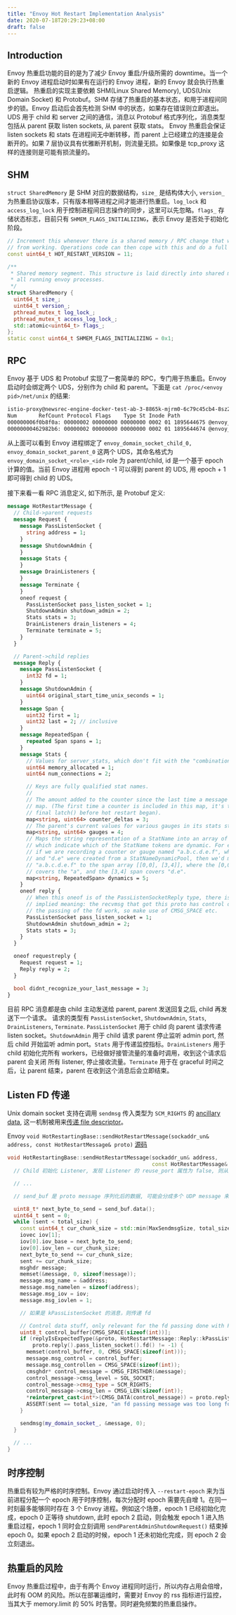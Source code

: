 ```yaml
---
title: "Envoy Hot Restart Implementation Analysis"
date: 2020-07-18T20:29:23+08:00
draft: false
---
```


## Introduction

Envoy 热重启功能的目的是为了减少 Envoy 重启/升级所需的 downtime。当一个新的 Envoy 进程启动时如果有在运行的 Envoy 进程，新的 Envoy 就会执行热重启逻辑。
热重启的实现主要依赖 SHM(Linux Shared Memory), UDS(Unix Domain Socket) 和 Protobuf。SHM 存储了热重启的基本状态，和用于进程间同步的锁。Envoy 启动后会首先检测 SHM 中的状态，如果存在错误则立即退出。UDS 用于 child 和 server 之间的通信，消息以 Protobuf 格式序列化，消息类型包括从 parent 获取 listen sockets, 从 parent 获取 stats。 Envoy 热重启会保证 listen sockets 和 stats 在进程间无中断转移，而 parent 上已经建立的连接是会断开的。如果 7 层协议具有优雅断开机制，则流量无损。如果像是 tcp_proxy 这样的连接则是可能有损流量的。

## SHM

`struct SharedMemory` 是 SHM 对应的数据结构，`size_` 是结构体大小, `version_` 为热重启协议版本，只有版本相等进程之间才能进行热重启。`log_lock` 和 `access_log_lock` 用于控制进程间日志操作的同步，这里可以先忽略。`flags_` 存储状态标志，目前只有 `SHMEM_FLAGS_INITIALIZING`，表示 Envoy 是否处于初始化阶段。

``` c++
// Increment this whenever there is a shared memory / RPC change that will prevent a hot restart
// from working. Operations code can then cope with this and do a full restart.
const uint64_t HOT_RESTART_VERSION = 11;

/**
 * Shared memory segment. This structure is laid directly into shared memory and is used amongst
 * all running envoy processes.
 */
struct SharedMemory {
  uint64_t size_;
  uint64_t version_;
  pthread_mutex_t log_lock_;
  pthread_mutex_t access_log_lock_;
  std::atomic<uint64_t> flags_;
};
static const uint64_t SHMEM_FLAGS_INITIALIZING = 0x1;
```

## RPC

Envoy 基于 UDS 和 Protobuf 实现了一套简单的 RPC，专门用于热重启。Envoy 启动时会绑定两个 UDS，分别作为 child 和 parent。下面是 `cat /proc/<envoy pid>/net/unix` 的结果:

``` bash
istio-proxy@newsrec-engine-docker-test-ab-3-8865k-mjrm0-6c79c45cb4-8sz26:/$ cat /proc/31/net/unix
Num       RefCount Protocol Flags    Type St Inode Path
000000006f0b8f0a: 00000002 00000000 00000000 0002 01 1895644675 @envoy_domain_socket_parent_0@@@@@@@@@@@@@@@@@@@@@@@@@@@@@@@@@@@@@@@@@@@@@@@@@@@@@@@@@@@@@@@@@@@@@@@@@@@@@@@
00000000462982b6: 00000002 00000000 00000000 0002 01 1895644674 @envoy_domain_socket_child_0@@@@@@@@@@@@@@@@@@@@@@@@@@@@@@@@@@@@@@@@@@@@@@@@@@@@@@@@@@@@@@@@@@@@@@@@@@@@@@@@
```

从上面可以看到 Envoy 进程绑定了 `envoy_domain_socket_child_0, envoy_domain_socket_parent_0` 这两个 UDS，其命名格式为 `envoy_domain_socket_<role>_<id>` role 为 parent/child, id 是一个基于 epoch 计算的值。当前 Envoy 进程用 epoch -1 可以得到 parent 的 UDS, 用 epoch + 1 即可得到 child 的 UDS。

接下来看一看 RPC 消息定义, 如下所示, 是 Protobuf 定义:

``` protobuf
message HotRestartMessage {
  // Child->parent requests
  message Request {
    message PassListenSocket {
      string address = 1;
    }
    message ShutdownAdmin {
    }
    message Stats {
    }
    message DrainListeners {
    }
    message Terminate {
    }
    oneof request {
      PassListenSocket pass_listen_socket = 1;
      ShutdownAdmin shutdown_admin = 2;
      Stats stats = 3;
      DrainListeners drain_listeners = 4;
      Terminate terminate = 5;
    }
  }

  // Parent->child replies
  message Reply {
    message PassListenSocket {
      int32 fd = 1;
    }
    message ShutdownAdmin {
      uint64 original_start_time_unix_seconds = 1;
    }
    message Span {
      uint32 first = 1;
      uint32 last = 2; // inclusive
    }
    message RepeatedSpan {
      repeated Span spans = 1;
    }
    message Stats {
      // Values for server_stats, which don't fit with the "combination logic" approach.
      uint64 memory_allocated = 1;
      uint64 num_connections = 2;

      // Keys are fully qualified stat names.
      //
      // The amount added to the counter since the last time a message included the counter in this
      // map. (The first time a counter is included in this map, it's the amount added since the
      // final latch() before hot restart began).
      map<string, uint64> counter_deltas = 3;
      // The parent's current values for various gauges in its stats store.
      map<string, uint64> gauges = 4;
      // Maps the string representation of a StatName into an array of Spans,
      // which indicate which of the StatName tokens are dynamic. For example,
      // if we are recording a counter or gauge named "a.b.c.d.e.f", where "a",
      // and "d.e" were created from a StatNameDynamicPool, then we'd map
      // "a.b.c.d.e.f" to the span array [[0,0], [3,4]], where the [0,0] span
      // covers the "a", and the [3,4] span covers "d.e".
      map<string, RepeatedSpan> dynamics = 5;
    }
    oneof reply {
      // When this oneof is of the PassListenSocketReply type, there is a special
      // implied meaning: the recvmsg that got this proto has control data to make
      // the passing of the fd work, so make use of CMSG_SPACE etc.
      PassListenSocket pass_listen_socket = 1;
      ShutdownAdmin shutdown_admin = 2;
      Stats stats = 3;
    }
  }

  oneof requestreply {
    Request request = 1;
    Reply reply = 2;
  }

  bool didnt_recognize_your_last_message = 3;
}
```

目前 RPC 消息都是由 child 主动发送给 parent, parent 发送回复之后, child 再发送下一个请求。 请求的类型有 `PassListenSocket`, `ShutdownAdmin`, `Stats`, `DrainListeners`,  `Terminate`. `PassListenSocket` 用于 child 向 parent 请求传递 listen socket。`ShutdownAdmin` 用于 child 请求 parent 停止监听 admin port, 然后 child 开始监听 admin port。`Stats` 用于传递监控指标。`DrainListeners` 用于 child 初始化完所有 workers，已经做好接管流量的准备时调用，收到这个请求后 parent 会关闭 所有 listener, 停止接收流量。`Terminate` 用于在 graceful 时间之后，让 parent 结束，parent 在收到这个消息后会立即结束。

## Listen FD 传递

Unix domain socket 支持在调用 `sendmsg` 传入类型为 `SCM_RIGHTS` 的 [ancillary data](https://man7.org/linux/man-pages/man7/unix.7.html), 这一机制被用来[传递 file descriptor](https://copyconstruct.medium.com/file-descriptor-transfer-over-unix-domain-sockets-dcbbf5b3b6ec)。

Envoy `void HotRestartingBase::sendHotRestartMessage(sockaddr_un& address,
                                              const HotRestartMessage& proto)` [源码](https://github.com/envoyproxy/envoy/blob/v1.17.1/source/server/hot_restarting_base.cc#L96)

```cpp
void HotRestartingBase::sendHotRestartMessage(sockaddr_un& address,
                                              const HotRestartMessage& proto) {
  // Child 初始化 Listener, 发现 Listener 的 reuse_port 属性为 false, 则从 parent 获取 listen socket 的 fd 

  // ...

  // send_buf 是 proto message 序列化后的数据, 可能会分成多个 UDP message 来发送

  uint8_t* next_byte_to_send = send_buf.data();
  uint64_t sent = 0;
  while (sent < total_size) {
    const uint64_t cur_chunk_size = std::min(MaxSendmsgSize, total_size - sent);
    iovec iov[1];
    iov[0].iov_base = next_byte_to_send;
    iov[0].iov_len = cur_chunk_size;
    next_byte_to_send += cur_chunk_size;
    sent += cur_chunk_size;
    msghdr message;
    memset(&message, 0, sizeof(message));
    message.msg_name = &address;
    message.msg_namelen = sizeof(address);
    message.msg_iov = iov;
    message.msg_iovlen = 1;

    // 如果是 kPassListenSocket 的消息，则传递 fd

    // Control data stuff, only relevant for the fd passing done with PassListenSocketReply.
    uint8_t control_buffer[CMSG_SPACE(sizeof(int))];
    if (replyIsExpectedType(&proto, HotRestartMessage::Reply::kPassListenSocket) &&
        proto.reply().pass_listen_socket().fd() != -1) {
      memset(control_buffer, 0, CMSG_SPACE(sizeof(int)));
      message.msg_control = control_buffer;
      message.msg_controllen = CMSG_SPACE(sizeof(int));
      cmsghdr* control_message = CMSG_FIRSTHDR(&message);
      control_message->cmsg_level = SOL_SOCKET;
      control_message->cmsg_type = SCM_RIGHTS;
      control_message->cmsg_len = CMSG_LEN(sizeof(int));
      *reinterpret_cast<int*>(CMSG_DATA(control_message)) = proto.reply().pass_listen_socket().fd();
      ASSERT(sent == total_size, "an fd passing message was too long for one sendmsg().");
    }

    sendmsg(my_domain_socket_, &message, 0);
  }

  // ...
}
```

## 时序控制

热重启有较为严格的时序控制。Envoy 通过启动时传入 `--restart-epoch` 来为当前进程分配一个 epoch 用于时序控制，每次分配时 epoch 需要先自增 1。在同一时刻最多能够同时存在 3 个 Envoy 进程。例如这个场景，epoch 1 已经初始化完成，epoch 0 正等待 shutdown,  此时 epoch 2 启动，则会触发 epoch 1 进入热重启过程，epoch 1 同时会立刻调用 `sendParentAdminShutdownRequest()` 结束掉 epoch 0。如果 epoch 2 启动的时候，epoch 1 还未初始化完成，则 epoch 2 会立刻退出。

## 热重启的风险

Envoy 热重启过程中，由于有两个 Envoy 进程同时运行，所以内存占用会倍增，此时有 OOM 的风险。所以在部署运维时，需要对 Envoy 的 rss 指标进行监控，当其大于 memory.limit 的 50% 时告警。同时避免频繁的热重启操作。

